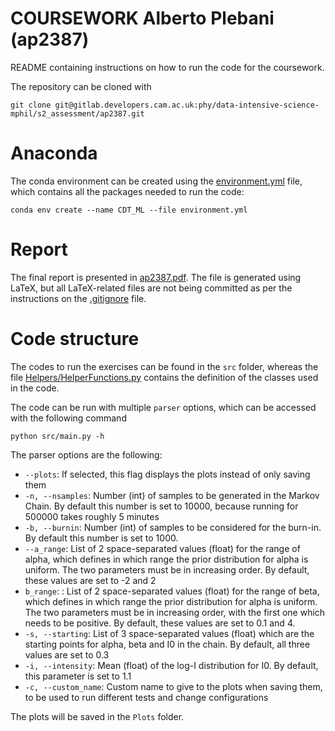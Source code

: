 # COURSEWORK Alberto Plebani (ap2387)

README containing instructions on how to run the code for the coursework.

The repository can be cloned with 
```shell
git clone git@gitlab.developers.cam.ac.uk:phy/data-intensive-science-mphil/s2_assessment/ap2387.git
```

# Anaconda 

The conda environment can be created using the [environment.yml](https://gitlab.developers.cam.ac.uk/phy/data-intensive-science-mphil/S2_Assessment/ap2387/-/blob/main/environment.yml?ref_type=heads) file, which contains all the packages needed to run the code:
```shell
conda env create --name CDT_ML --file environment.yml
```

# Report

The final report is presented in [ap2387.pdf](https://gitlab.developers.cam.ac.uk/phy/data-intensive-science-mphil/S2_Assessment/ap2387/-/blob/main/report/ap2387.pdf?ref_type=heads). The file is generated using LaTeX, but all LaTeX-related files are not being committed as per the instructions on the [.gitignore](https://gitlab.developers.cam.ac.uk/phy/data-intensive-science-mphil/S2_Assessment/ap2387/-/blob/main/.gitignore?ref_type=heads) file.


# Code structure

The codes to run the exercises can be found in the ```src``` folder, whereas the file [Helpers/HelperFunctions.py](https://gitlab.developers.cam.ac.uk/phy/data-intensive-science-mphil/S2_Assessment/ap2387/-/blob/main/Helpers/HelperFunctions.py?ref_type=heads) contains the definition of the classes used in the code.

The code can be run with multiple ```parser``` options, which can be accessed with the following command
```shell
python src/main.py -h
```

The parser options are the following:
- ```--plots```: If selected, this flag displays the plots instead of only saving them
- ```-n, --nsamples```: Number (int) of samples to be generated in the Markov Chain. By default this number is set to 10000, because running for 500000 takes roughly 5 minutes
- ```-b, --burnin```: Number (int) of samples to be considered for the burn-in. By default this number is set to 1000.
- ```--a_range```: List of 2 space-separated values (float) for the range of alpha, which defines in which range the prior distribution for alpha is uniform. The two parameters must be in increasing order. By default, these values are set to -2 and 2
- ```b_range```: : List of 2 space-separated values (float) for the range of beta, which defines in which range the prior distribution for alpha is uniform. The two parameters must be in increasing order, with the first one which needs to be positive. By default, these values are set to 0.1 and 4.
- ```-s, --starting```: List of 3 space-separated values (float) which are the starting points for alpha, beta and I0 in the chain. By default, all three values are set to 0.3
- ```-i, --intensity```: Mean (float) of the log-I distribution for I0. By default, this parameter is set to 1.1
- ```-c, --custom_name```: Custom name to give to the plots when saving them, to be used to run different tests and change configurations

The plots will be saved in the ```Plots``` folder.